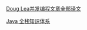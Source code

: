 [Doug Lea并发编程文章全部译文](http://ifeve.com/doug-lea/)

[Java 全栈知识体系](https://pdai.tech/md/outline/x-outline.html#java%E8%BF%9B%E9%98%B6---%E5%B9%B6%E5%8F%91%E6%A1%86%E6%9E%B6)

